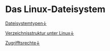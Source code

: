 # Das Linux-Dateisystem

[Dateisystemtypen&darr;](/kapitel-2-dateisysteme/linux-dateisystemtypen.md#dateisystemtypen)

[Verzeichnisstruktur unter Linux&darr;](/kapitel-2-dateisysteme/dateibaumstruktur.md)

[Zugrifftsrechte&darr;](/kapitel-2-dateisysteme/zugriffsrechte.md)

